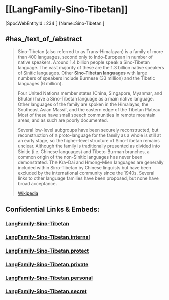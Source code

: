 ﻿---
type: LangFamily
tags:
- Lang_Family
aliases:
- "Sino-Tibetan languages"
has_id_wikidata: Q45961
subclass_of:
- '[[_Standards/WikiData/WD~Dené–Caucasian,507968]]'
- '[[_Standards/WikiData/WD~Sino-Austronesian,7524744]]'
- '[[_Standards/WikiData/WD~Sino-Tibetan-Indo-European,97690709]]'
- "[[_Standards/WikiData/WD~Asian languages,98791755]]"
topic_s_main_template:
- '[[_Standards/WikiData/WD~Q10500323,10500323]]'
- "[[_Standards/WikiData/WD~Template_Sino-Tibetan branches,22768844]]"
Commons_category: "Sino-Tibetan languages"
Krugosvet_article: gumanitarnye_nauki/lingvistika/SINO-TIBETSKIE_YAZIKI.html
Glottolog_code: sino1245
WALS_family_code: sinotibetan
GOST_7_75_97_code: "сит 601"
Stack_Exchange_tag: "https://languages.stackexchange.com/tags/sino-tibetan"
Linguist_List_code: sitb
distribution_map: "http://commons.wikimedia.org/wiki/Special:FilePath/Sino-Tibetan%20Languages%20Map.png"
Libris-URI: b8nqtnkv5g43wf8
instance_of: "[[_Standards/WikiData/WD~language family,25295]]"
number_of_speakers_writers_or_signers: 1200000000
ISO_639-5_code: sit
IETF_language_tag: sit
ISO_639-2_code: sit
ISO_639-6_code: snot
---

# [[LangFamily-Sino-Tibetan]] 

[SpocWebEntityId:: 234 ]
[Name::Sino-Tibetan ]


## #has_/text_of_/abstract 

> Sino-Tibetan (also referred to as Trans-Himalayan) is a family of more than 400 languages, 
> second only to Indo-European in number of native speakers. 
> Around 1.4 billion people speak a Sino-Tibetan language. 
> The vast majority of these are the 1.3 billion native speakers of Sinitic languages. 
> Other **Sino-Tibetan languages** with large numbers of speakers include Burmese (33 million) 
> and the Tibetic languages (6 million). 
> 
> Four United Nations member states (China, Singapore, Myanmar, and Bhutan) 
> have a Sino-Tibetan language as a main native language. 
> Other languages of the family are spoken in the Himalayas, the Southeast Asian Massif, 
> and the eastern edge of the Tibetan Plateau. 
> Most of these have small speech communities in remote mountain areas, 
> and as such are poorly documented.
>
> Several low-level subgroups have been securely reconstructed, but reconstruction of a proto-language for the family as a whole is still at an early stage, so the higher-level structure of Sino-Tibetan remains unclear. Although the family is traditionally presented as divided into Sinitic (i.e. Chinese languages) and Tibeto-Burman branches, a common origin of the non-Sinitic languages has never been demonstrated. The Kra–Dai and Hmong–Mien languages are generally included within Sino-Tibetan by Chinese linguists but have been excluded by the international community since the 1940s. Several links to other language families have been proposed, but none have broad acceptance.
>
> [Wikipedia](https://en.wikipedia.org/wiki/Sino-Tibetan%20languages)

## Confidential Links & Embeds: 

### [LangFamily-Sino-Tibetan](/_public/Language/Lang~Family/LangFamily-Sino-Tibetan.md) 

### [LangFamily-Sino-Tibetan.internal](/_internal/Language/Lang~Family/LangFamily-Sino-Tibetan.internal.md) 

### [LangFamily-Sino-Tibetan.protect](/_protect/Language/Lang~Family/LangFamily-Sino-Tibetan.protect.md) 

### [LangFamily-Sino-Tibetan.private](/_private/Language/Lang~Family/LangFamily-Sino-Tibetan.private.md) 

### [LangFamily-Sino-Tibetan.personal](/_personal/Language/Lang~Family/LangFamily-Sino-Tibetan.personal.md) 

### [LangFamily-Sino-Tibetan.secret](/_secret/Language/Lang~Family/LangFamily-Sino-Tibetan.secret.md) 
